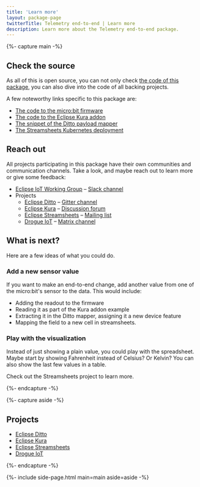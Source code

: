 ```yaml
---
title: 'Learn more'
layout: package-page
twitterTitle: Telemetry end-to-end | Learn more
description: Learn more about the Telemetry end-to-end package.
---
```


{%- capture main -%}

## Check the source

As all of this is open source, you can not only check [the code of this package](https://github.com/eclipse/packages/tree/master/packages/telemetry-e2e), you can also dive into the code of all backing projects.

A few noteworthy links specific to this package are:

* [The code to the micro:bit firmware](https://github.com/drogue-iot/drogue-device/tree/main/examples/nrf52/microbit/ble-temperature)
* [The code to the Eclipse Kura addon](https://github.com/ctron/kura-addons/tree/master/examples/de.dentrassi.kura.addons.example.microbit)
* [The snippet of the Ditto payload mapper](https://github.com/eclipse/packages/blob/master/packages/telemetry-e2e/extra/drogue-cloud-incoming.js)
* [The Streamsheets Kubernetes deployment](https://github.com/ctron/streamsheets-kubernetes)

## Reach out

All projects participating in this package have their own communities and communication channels. Take a look, and 
maybe reach out to learn more or give some feedback:

* [Eclipse IoT Working Group](https://iot.eclipse.org) – [Slack channel](https://eclipse-iot-wg.slack.com)
* Projects
  * [Eclipse Ditto](https://www.eclipse.org/ditto) – [Gitter channel](https://gitter.im/eclipse/ditto)
  * [Eclipse Kura](https://www.eclipse.org/kura) – [Discussion forum](https://www.eclipse.org/kura/community.php#discussion-forum)
  * [Eclipse Streamsheets](https://www.eclipse.org/streamsheets) – [Mailing list](https://accounts.eclipse.org/mailing-list/streamsheets-dev)
  * [Drogue IoT](https://drogue.io) – [Matrix channel](https://matrix.to/#/#drogue-iot:matrix.org)

## What is next?

Here are a few ideas of what you could do.

### Add a new sensor value

If you want to make an end-to-end change, add another value from one of the micro:bit's sensor to the data. This would
include:

* Adding the readout to the firmware
* Reading it as part of the Kura addon example
* Extracting it in the Ditto mapper, assigning it a new device feature
* Mapping the field to a new cell in streamsheets.

### Play with the visualization

Instead of just showing a plain value, you could play with the spreadsheet. Maybe start by showing Fahrenheit instead
of Celsius? Or Kelvin? You can also show the last few values in a table.

Check out the Streamsheets project to learn more.


{%- endcapture -%}

{%- capture aside -%}

## Projects

  * [Eclipse Ditto](https://www.eclipse.org/ditto)
  * [Eclipse Kura](https://www.eclipse.org/kura)
  * [Eclipse Streamsheets](https://www.eclipse.org/streamsheets)
  * [Drogue IoT](https://drogue.io)

{%- endcapture -%}

{%- include side-page.html main=main aside=aside -%}
